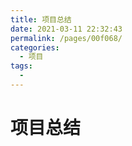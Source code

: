 ```yaml
---
title: 项目总结
date: 2021-03-11 22:32:43
permalink: /pages/00f068/
categories:
  - 项目
tags:
  - 
---
```


# 项目总结
